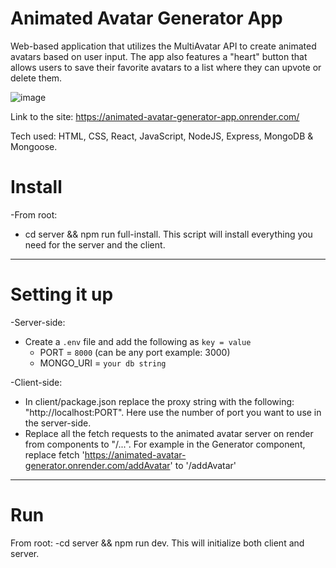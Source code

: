 # Animated Avatar Generator App

Web-based application that utilizes the MultiAvatar API to create animated avatars based on user input. The app also features a "heart" button that allows users to save their favorite avatars to a list where they can upvote or delete them.


![image](https://user-images.githubusercontent.com/103332504/236951137-872d38d9-7630-4cc1-b90b-e2af29ca7b2f.png)

Link to the site: https://animated-avatar-generator-app.onrender.com/

Tech used: HTML, CSS, React, JavaScript, NodeJS, Express, MongoDB & Mongoose.




# Install

-From root:
- cd server && npm run full-install. This script will install everything you need for the server and the client.

---

# Setting it up

-Server-side:
- Create a `.env` file and add the following as `key = value`
  - PORT = `8000` (can be any port example: 3000)
  - MONGO_URI = `your db string`

-Client-side:
- In client/package.json replace the proxy string with the following: "http://localhost:PORT". Here use the number of port you want to use in the server-side.
- Replace all the fetch requests to the animated avatar server on render from components to "/...". For example in the Generator component, replace fetch 'https://animated-avatar-generator.onrender.com/addAvatar' to '/addAvatar'
  
---


# Run

From root:
-cd server && npm run dev. This will initialize both client and server.
